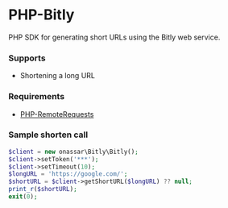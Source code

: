 # PHP-Bitly
PHP SDK for generating short URLs using the Bitly web service.

### Supports
- Shortening a long URL

### Requirements
- [PHP-RemoteRequests](https://github.com/onassar/PHP-RemoteRequests)

### Sample shorten call
``` php
$client = new onassar\Bitly\Bitly();
$client->setToken('***');
$client->setTimeout(10);
$longURL = 'https://google.com/';
$shortURL = $client->getShortURL($longURL) ?? null;
print_r($shortURL);
exit(0);
```
